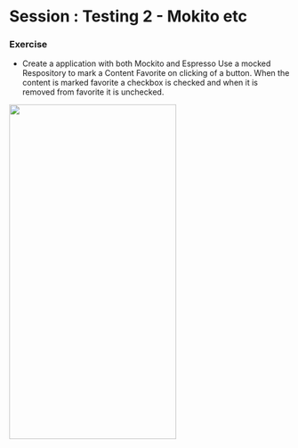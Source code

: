 # Session : Testing 2 - Mokito etc

### Exercise

* Create a application with both Mockito and Espresso 
Use a mocked Respository to mark a Content Favorite on clicking of a button. When the content is marked favorite a checkbox is checked and when it is removed from favorite it is unchecked.


<img src="testing_demo.gif.gif" width="300" height="600"/>
